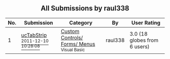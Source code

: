 ﻿<div align="center">

## All Submissions by raul338

</div>

No.  | Submission | Category | By   | User Rating
---- | ---------- | -------- | ---- | -----------
1 | [ucTabStrip<br /><sup>2011-12-10 10:28:08</sup>](https://github.com/Planet-Source-Code/raul338-uctabstrip__1-74007) | [Custom Controls/ Forms/  Menus<br /><sup>Visual Basic</sup>](../ByCategory/custom-controls-forms-menus__1-4.md) | raul338 | 3.0 (18 globes from 6 users)
